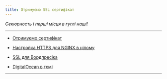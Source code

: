 ```yaml
---
title: Отримуємо SSL сертифікат
---
```


_Секюрность і перші місця в гуглі наші!_

-----

* <a href="http://habrahabr.ru/post/270273/">Отримуємо сертифікат</a>

* <a href="https://habrahabr.ru/post/195808/">Настройка HTTPS для NGINX в цілому</a>

* <a href="https://wpmag.ru/2014/wordpress-https/">SSL для Вордпресіка</a>

* <a href="https://www.digitalocean.com/community/tutorials/how-to-secure-nginx-with-let-s-encrypt-on-ubuntu-16-04">DigitalOcean в тємі</a>

-----
